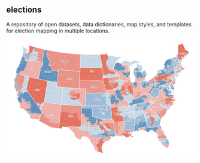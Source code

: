 ## elections

A repository of open datasets, data dictionaries, map styles, and templates for election mapping in multiple locations.

![BlurMap](https://raw.githubusercontent.com/CartoDB/elections/master/usa/imgs/mockup-1.jpg?token=ABfMl2T2QfsTiKS1JPaKPrzCcNeYpKMlks5WG_1FwA%3D%3D)